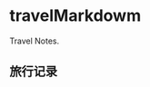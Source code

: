 # travelMarkdowm
Travel Notes.

## 旅行记录

[成都-九寨沟国庆游]: https://github.com/FreezzzFrank/travelMarkdowm/blob/master/2020%E5%9B%BD%E5%BA%86-%E4%B9%9D%E5%AF%A8%E6%B2%9F.md	"Title"



